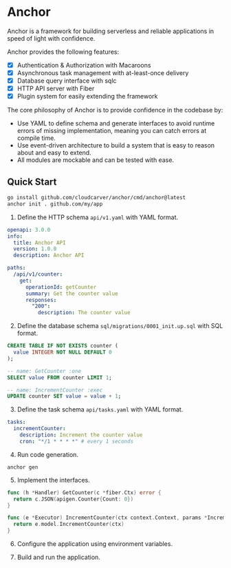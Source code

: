 # Anchor 

Anchor is a framework for building serverless and reliable applications in speed of light with confidence.

Anchor provides the following features:

- [x] Authentication & Authorization with Macaroons
- [x] Asynchronous task management with at-least-once delivery
- [x] Database query interface with sqlc
- [x] HTTP API server with Fiber
- [x] Plugin system for easily extending the framework

The core philosophy of Anchor is to provide confidence in the codebase by:

- Use YAML to define schema and generate interfaces to avoid runtime errors of missing implementation, meaning you can catch errors at compile time.
- Use event-driven architecture to build a system that is easy to reason about and easy to extend.
- All modules are mockable and can be tested with ease.

## Quick Start

```bash
go install github.com/cloudcarver/anchor/cmd/anchor@latest
anchor init . github.com/my/app
```

1. Define the HTTP schema `api/v1.yaml` with YAML format.

  ```yaml
  openapi: 3.0.0
  info:
    title: Anchor API
    version: 1.0.0
    description: Anchor API

  paths:
    /api/v1/counter:
      get:
        operationId: getCounter
        summary: Get the counter value
        responses:
          "200":
            description: The counter value
  ```

2. Define the database schema `sql/migrations/0001_init.up.sql` with SQL format.

  ```sql
  CREATE TABLE IF NOT EXISTS counter (
    value INTEGER NOT NULL DEFAULT 0
  );
  ```

  ```sql
  -- name: GetCounter :one
  SELECT value FROM counter LIMIT 1;

  -- name: IncrementCounter :exec
  UPDATE counter SET value = value + 1;
  ```

3. Define the task schema `api/tasks.yaml` with YAML format.

  ```yaml
  tasks:
    incrementCounter:
      description: Increment the counter value
      cron: "*/1 * * * *" # every 1 seconds
  ```

4. Run code generation.

```
anchor gen
```

5. Implement the interfaces.

  ```go
  func (h *Handler) GetCounter(c *fiber.Ctx) error {
    return c.JSON(apigen.Counter{Count: 0})
  }
  ```

  ```go
  func (e *Executor) IncrementCounter(ctx context.Context, params *IncrementCounterParameters) error {
    return e.model.IncrementCounter(ctx)
  }
  ```

6. Configure the application using environment variables.

7. Build and run the application.
